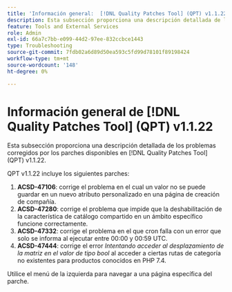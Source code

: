 ```yaml
---
title: 'Información general:  [!DNL Quality Patches Tool] (QPT) v1.1.22'
description: Esta subsección proporciona una descripción detallada de los problemas corregidos por los parches disponibles en  [!DNL Quality Patches Tool] (QPT) v1.1.22.
feature: Tools and External Services
role: Admin
exl-id: 66a7c7bb-e099-44d2-97ee-832ccbce1443
type: Troubleshooting
source-git-commit: 7fdb02a6d89d50ea593c5fd99d78101f89198424
workflow-type: tm+mt
source-wordcount: '148'
ht-degree: 0%

---
```


# Información general de [!DNL Quality Patches Tool] (QPT) v1.1.22

Esta subsección proporciona una descripción detallada de los problemas corregidos por los parches disponibles en [!DNL Quality Patches Tool] (QPT) v1.1.22.

QPT v1.1.22 incluye los siguientes parches:

1. **ACSD-47106**: corrige el problema en el cual un valor no se puede guardar en un nuevo atributo personalizado en una página de creación de compañía.
1. **ACSD-47280**: corrige el problema que impide que la deshabilitación de la característica de catálogo compartido en un ámbito específico funcione correctamente.
1. **ACSD-47332**: corrige el problema en el que cron falla con un error que solo se informa al ejecutar entre 00:00 y 00:59 UTC.
1. **ACSD-47444**: corrige el error _Intentando acceder al desplazamiento de la matriz en el valor de tipo bool_ al acceder a ciertas rutas de categoría no existentes para productos conocidos en PHP 7.4.

Utilice el menú de la izquierda para navegar a una página específica del parche.
